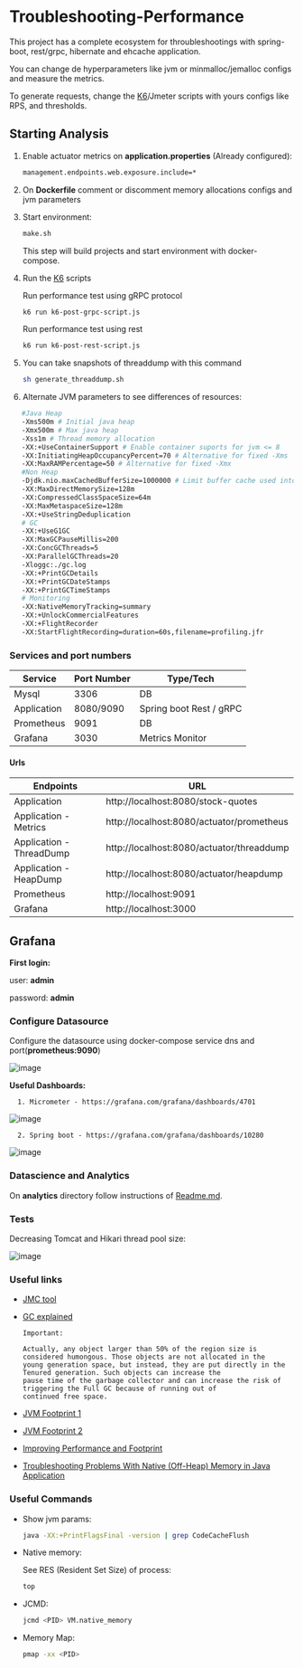 # Troubleshooting-Performance

This project has a complete ecosystem for throubleshootings with spring-boot, rest/grpc, hibernate and ehcache application.

You can change de hyperparameters like jvm or minmalloc/jemalloc configs and measure the metrics.

To generate requests, change the [K6](https://k6.io/)/Jmeter scripts with yours configs like RPS, and thresholds.

## Starting Analysis

1. Enable actuator metrics on **application.properties** (Already configured):

   ```sh
   management.endpoints.web.exposure.include=*
   ```

1. On **Dockerfile** comment or discomment memory allocations configs and jvm parameters

1. Start environment:

   ```sh
   make.sh
   ```
   This step will build projects and start environment with docker-compose.

1. Run the [K6](https://k6.io/) scripts

   Run performance test using gRPC protocol

   ```sh
   k6 run k6-post-grpc-script.js
   ```

   Run performance test using rest

   ```sh
   k6 run k6-post-rest-script.js
   ```

1. You can take snapshots of threaddump with this command

   ```sh
   sh generate_threaddump.sh
   ```

1. Alternate JVM parameters to see differences of resources:

```sh
   #Java Heap
   -Xms500m # Initial java heap
   -Xmx500m # Max java heap
   -Xss1m # Thread memory allocation
   -XX:+UseContainerSupport # Enable container suports for jvm <= 8
   -XX:InitiatingHeapOccupancyPercent=70 # Alternative for fixed -Xms
   -XX:MaxRAMPercentage=50 # Alternative for fixed -Xmx
   #Non Heap
   -Djdk.nio.maxCachedBufferSize=1000000 # Limit buffer cache used into NIO
   -XX:MaxDirectMemorySize=128m
   -XX:CompressedClassSpaceSize=64m
   -XX:MaxMetaspaceSize=128m
   -XX:+UseStringDeduplication
   # GC
   -XX:+UseG1GC
   -XX:MaxGCPauseMillis=200
   -XX:ConcGCThreads=5
   -XX:ParallelGCThreads=20
   -Xloggc:./gc.log
   -XX:+PrintGCDetails
   -XX:+PrintGCDateStamps
   -XX:+PrintGCTimeStamps
   # Monitoring
   -XX:NativeMemoryTracking=summary
   -XX:+UnlockCommercialFeatures
   -XX:+FlightRecorder
   -XX:StartFlightRecording=duration=60s,filename=profiling.jfr
```

### Services and port numbers

| Service     | Port Number | Type/Tech       |
| ----------- | ----------- | --------------- |
| Mysql       | 3306        | DB              |
| Application | 8080/9090   | Spring boot Rest / gRPC     |
| Prometheus  | 9091        | DB              |
| Grafana     | 3030        | Metrics Monitor |

#### Urls

| Endpoints     | URL |
| ----------- | ----------- |
| Application       | http://localhost:8080/stock-quotes |
| Application - Metrics       | http://localhost:8080/actuator/prometheus |
| Application - ThreadDump       | http://localhost:8080/actuator/threaddump |
| Application - HeapDump       | http://localhost:8080/actuator/heapdump |
| Prometheus       | http://localhost:9091 |
| Grafana       | http://localhost:3000 |


## Grafana

**First login:**

   user: **admin**

   password: **admin**

### Configure Datasource

Configure the datasource using docker-compose service dns and port(**prometheus:9090**)

![image](images/grafana-datasource-config.png)

**Useful Dashboards:**

      1. Micrometer - https://grafana.com/grafana/dashboards/4701
![image](images/dashboard-jvm-micrometer.png)

      2. Spring boot - https://grafana.com/grafana/dashboards/10280
      
![image](images/dashboard-springboot.png)

### Datascience and Analytics

On **analytics** directory follow instructions of [Readme.md](https://github.com/ortisan/troubleshooting-performance/tree/main/analytics/README.md).

### Tests

Decreasing Tomcat and Hikari thread pool size:

![image](images/threadpool.png)

### Useful links

- [JMC tool](https://www.oracle.com/webapps/redirect/signon?nexturl=https://download.oracle.com/otn-pub/java/jmc/7.1.2%2B04/a4634525489241b9a9e1aa73d9e118e6/jmc-7.1.2_linux-x64.tar.gz)

- [GC explained](https://sematext.com/blog/java-garbage-collection/)

      Important:

      Actually, any object larger than 50% of the region size is considered humongous. Those objects are not allocated in the
      young generation space, but instead, they are put directly in the Tenured generation. Such objects can increase the
      pause time of the garbage collector and can increase the risk of triggering the Full GC because of running out of
      continued free space.

- [JVM Footprint 1](https://stackoverflow.com/questions/53451103/java-using-much-more-memory-than-heap-size-or-size-correctly-docker-memory-limi/53624438#53624438)

- [JVM Footprint 2](https://www.youtube.com/watch?v=c755fFv1Rnk)

- [Improving Performance and Footprint](https://medium.com/@jean_sossmeier/spring-boot-jvm-1eea422be930)

- [Troubleshooting Problems With Native (Off-Heap) Memory in Java Application](https://dzone.com/articles/troubleshooting-problems-with-native-off-heap-memo)


### Useful Commands

- Show jvm params:

   ```sh
   java -XX:+PrintFlagsFinal -version | grep CodeCacheFlush
   ```

- Native memory:

   See RES (Resident Set Size) of process:

   ```sh
   top
   ```

- JCMD:

   ```sh
   jcmd <PID> VM.native_memory
   ```

- Memory Map:

   ```sh
   pmap -xx <PID>
   ```
